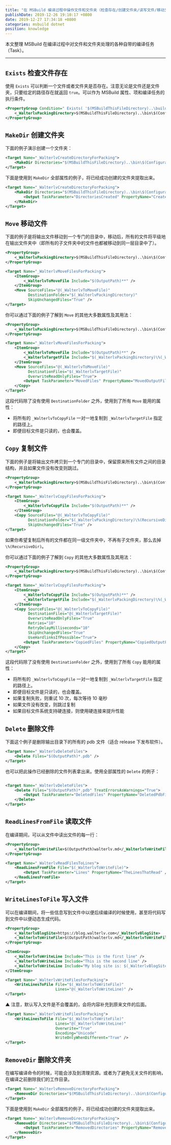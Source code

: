 ```yaml
---
title: "在 MSBuild 编译过程中操作文件和文件夹（检查存在/创建文件夹/读写文件/移动文件/复制文件/删除文件夹）"
publishDate: 2019-12-26 19:10:17 +0800
date: 2019-12-27 17:34:18 +0800
categories: msbuild dotnet
position: knowledge
---
```


本文整理 MSBuild 在编译过程中对文件和文件夹处理的各种自带的编译任务（Task）。

---

<div id="toc"></div>

## `Exists` 检查文件存在

使用 `Exists` 可以判断一个文件或者文件夹是否存在。注意无论是文件还是文件夹，只要给定的路径存在就返回 `true`。可以作为 MSBuild 属性、项和编译任务的执行条件。

```xml
<PropertyGroup Condition=" Exists( '$(MSBuildThisFileDirectory)..\build\build.xml' ) ">
    <_WalterlvPackingDirectory>$(MSBuildThisFileDirectory)..\bin\$(Configuration)\</_WalterlvPackingDirectory>
</PropertyGroup>
```

## `MakeDir` 创建文件夹

下面的例子演示创建一个文件夹：

```xml
<Target Name="_WalterlvCreateDirectoryForPacking">
    <MakeDir Directories="$(MSBuildThisFileDirectory)..\bin\$(Configuration)\" />
</Target>
```

下面是使用到 `MakeDir` 全部属性的例子，将已经成功创建的文件夹提取出来。

```xml
<Target Name="_WalterlvCreateDirectoryForPacking">
    <MakeDir Directories="$(MSBuildThisFileDirectory)..\bin\$(Configuration)\">
        <Output TaskParameter="DirectoriesCreated" PropertyName="CreatedPackingDirectory" />
    </MakeDir>
</Target>
```

## `Move` 移动文件

下面的例子是将输出文件移动到一个专门的目录中，移动后，所有的文件将平级地在输出文件夹中（即所有的子文件夹中的文件也都被移动到同一层目录中了）。

```xml
<PropertyGroup>
    <_WalterlvPackingDirectory>$(MSBuildThisFileDirectory)..\bin\$(Configuration)\</_WalterlvPackingDirectory>
</PropertyGroup>

<Target Name="_WalterlvMoveFilesForPacking">
    <ItemGroup>
        <_WalterlvToMoveFile Include="$(OutputPath)**" />
    </ItemGroup>
    <Move SourceFiles="@(_WalterlvToMoveFile)"
          DestinationFolder="$(_WalterlvPackingDirectory)"
          SkipUnchangedFiles="True" />
</Target>
```

你可以通过下面的例子了解到 `Move` 的其他大多数属性及其用法：

```xml
<PropertyGroup>
    <_WalterlvPackingDirectory>$(MSBuildThisFileDirectory)..\bin\$(Configuration)\</_WalterlvPackingDirectory>
</PropertyGroup>

<Target Name="_WalterlvMoveFilesForPacking">
    <ItemGroup>
        <_WalterlvToMoveFile Include="$(OutputPath)**" />
        <_WalterlvTargetFile Include="$(_WalterlvPackingDirectory)\%(_WalterlvToMoveFile.RecursiveDir)" />
    </ItemGroup>
    <Move SourceFiles="@(_WalterlvToMoveFile)"
          DestinationFiles="$(_WalterlvTargetFile)"
          OverwriteReadOnlyFiles="True">
        <Output TaskParameter="MovedFiles" PropertyName="MovedOutputFiles" />
    </Copy>
</Target>
```

这段代码除了没有使用 `DestinationFolder` 之外，使用到了所有 `Move` 能用的属性：

- 将所有的 `_WalterlvToCopyFile` 一对一地复制到 `_WalterlvTargetFile` 指定的路径上。
- 即便目标文件是只读的，也会覆盖。

## `Copy` 复制文件

下面的例子是将输出文件拷贝到一个专门的目录中，保留原来所有文件之间的目录结构，并且如果文件没有改变则跳过。

```xml
<PropertyGroup>
    <_WalterlvPackingDirectory>$(MSBuildThisFileDirectory)..\bin\$(Configuration)\</_WalterlvPackingDirectory>
</PropertyGroup>

<Target Name="_WalterlvCopyFilesForPacking">
    <ItemGroup>
        <_WalterlvToCopyFile Include="$(OutputPath)**" />
    </ItemGroup>
    <Copy SourceFiles="@(_WalterlvToCopyFile)"
          DestinationFolder="$(_WalterlvPackingDirectory)\%(RecursiveDir)"
          SkipUnchangedFiles="True" />
</Target>
```

如果你希望复制后所有的文件都在同一级文件夹中，不再有子文件夹，那么去掉 `\%(RecursiveDir)`。

你可以通过下面的例子了解到 `Copy` 的其他大多数属性及其用法：

```xml
<PropertyGroup>
    <_WalterlvPackingDirectory>$(MSBuildThisFileDirectory)..\bin\$(Configuration)\</_WalterlvPackingDirectory>
</PropertyGroup>

<Target Name="_WalterlvCopyFilesForPacking">
    <ItemGroup>
        <_WalterlvToCopyFile Include="$(OutputPath)**" />
        <_WalterlvTargetFile Include="$(_WalterlvPackingDirectory)\%(_WalterlvToCopyFile.RecursiveDir)" />
    </ItemGroup>
    <Copy SourceFiles="@(_WalterlvToCopyFile)"
          DestinationFiles="@(_WalterlvTargetFile)"
          OverwriteReadOnlyFiles="True"
          Retries="10"
          RetryDelayMilliseconds="10"
          SkipUnchangedFiles="True"
          UseHardlinksIfPossible="True">
        <Output TaskParameter="CopiedFiles" PropertyName="CopiedOutputFiles" />
    </Copy>
</Target>
```

这段代码除了没有使用 `DestinationFolder` 之外，使用到了所有 `Copy` 能用的属性：

- 将所有的 `_WalterlvToCopyFile` 一对一地复制到 `_WalterlvTargetFile` 指定的路径上。
- 即便目标文件是只读的，也会覆盖。
- 如果复制失败，则重试 10 次，每次等待 10 毫秒
- 如果文件没有改变，则跳过复制
- 如果目标文件系统支持硬连接，则使用硬连接来提升性能

## `Delete` 删除文件

下面这个例子是删除输出目录下的所有的 pdb 文件（适合 release 下发布软件）。

```xml
<Target Name="_WalterlvDeleteFiles">
    <Delete Files="$(OutputPath)*.pdb" />
</Target>
```

也可以把此操作已经删除的文件列表拿出来。使用全部属性的 `Delete` 的例子：

```xml

<Target Name="_WalterlvDeleteFiles">
    <Delete Files="$(OutputPath)*.pdb" TreatErrorsAsWarnings="True">
        <Output TaskParameter="DeletedFiles" PropertyName="DeletedPdbFiles" />
    </Delete>
</Target>
```

## `ReadLinesFromFile` 读取文件

在编译期间，可以从文件中读出文件的每一行：

```xml
<PropertyGroup>
    <_WalterlvToWriteFile>$(OutputPath)walterlv.md</_WalterlvToWriteFile>
</PropertyGroup>

<Target Name="_WalterlvReadFilesToLines">
    <ReadLinesFromFile File="$(_WalterlvToWriteFile)">
        <Output TaskParameter="Lines" PropertyName="TheLinesThatRead" />
    </ReadLinesFromFile>
</Target>
```

## `WriteLinesToFile` 写入文件

可以在编译期间，将一些信息写到文件中以便后续编译的时候使用，甚至将代码写到文件中以便动态生成代码。

```xml
<PropertyGroup>
    <_WalterlvBlogSite>https://blog.walterlv.com</_WalterlvBlogSite>
    <_WalterlvToWriteFile>$(OutputPath)walterlv.md</_WalterlvToWriteFile>
</PropertyGroup>

<ItemGroup>
    <_WalterlvToWriteLine Include="This is the first line" />
    <_WalterlvToWriteLine Include="This is the second line" />
    <_WalterlvToWriteLine Include="My blog site is: $(_WalterlvBlogSite)" />
</ItemGroup>

<Target Name="_WalterlvWriteFilesForPacking">
    <WriteLinesToFile File="$(_WalterlvToWriteFile)"
                      Lines="@(_WalterlvToWriteLine)" />
</Target>
```

▲ 注意，默认写入文件是不会覆盖的，会将内容补充到原来文件的后面。

```xml
<Target Name="_WalterlvWriteFilesForPacking">
    <WriteLinesToFile File="$(_WalterlvToWriteFile)"
                      Lines="@(_WalterlvToWriteLine)"
                      Overwrite="True"
                      Encoding="Unicode"
                      WriteOnlyWhenDifferent="True" />
</Target>
```

## `RemoveDir` 删除文件夹

在编写编译命令的时候，可能会涉及到清理资源。或者为了避免无关文件的影响，在编译之前删除我们的工作目录。

```xml
<Target Name="_WalterlvRemoveDirectoryForPacking">
    <RemoveDir Directories="$(MSBuildThisFileDirectory)..\bin\$(Configuration)\" />
</Target>
```

下面是使用到 `MakeDir` 全部属性的例子，将已经成功创建的文件夹提取出来。

```xml
<Target Name="_WalterlvRemoveDirectoryForPacking">
    <RemoveDir Directories="$(MSBuildThisFileDirectory)..\bin\$(Configuration)\">
        <Output TaskParameter="RemovedDirectories" PropertyName="RemovedPackingDirectory" />
    </RemoveDir>
</Target>
```
